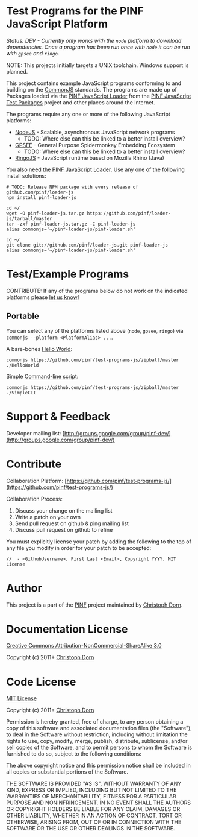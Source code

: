 Test Programs for the PINF JavaScript Platform
==============================================

*Status: DEV - Currently only works with the `node` platform to download dependencies. Once a program
has been run once with `node` it can be run with `gpsee` and `ringo`.*

NOTE: This projects initially targets a UNIX toolchain. Windows support is planned.

This project contains example JavaScript programs conforming to and building
on the [CommonJS](http://commonjs.org/) standards. The programs are made up
of Packages loaded via the [PINF JavaScript Loader](https://github.com/pinf/loader-js)
from the [PINF JavaScript Test Packages](https://github.com/pinf/test-packages-js) 
project and other places around the Internet.

The programs require any one or more of the following JavaScript platforms:

  * [NodeJS](http://nodejs.org/) - Scalable, asynchronous JavaScript network programs
    * TODO: Where else can this be linked to a better install overview?
  * [GPSEE](http://code.google.com/p/gpsee/wiki/Building) - General Purpose Spidermonkey Embedding Ecosystem
    * TODO: Where else can this be linked to a better install overview?
  * [RingoJS](http://ringojs.org/downloads) - JavaScript runtime based on Mozilla Rhino (Java)

You also need the [PINF JavaScript Loader](https://github.com/pinf/loader-js). Use
any one of the following install solutions:

    # TODO: Release NPM package with every release of github.com/pinf/loader-js
    npm install pinf-loader-js
    
    cd ~/
    wget -O pinf-loader-js.tar.gz https://github.com/pinf/loader-js/tarball/master
    tar -zxf pinf-loader-js.tar.gz -C pinf-loader-js
    alias commonjs='~/pinf-loader-js/pinf-loader.sh'
    
    cd ~/
    git clone git://github.com/pinf/loader-js.git pinf-loader-js
    alias commonjs='~/pinf-loader-js/pinf-loader.sh'


Test/Example Programs
=====================

CONTRIBUTE: If any of the programs below do not work on the indicated platforms please 
[let us know](http://groups.google.com/group/pinf-dev/)!

Portable
--------

You can select any of the platforms listed above (`node`, `gpsee`, `ringo`) 
via `commonjs --platform <PlatformAlias> ...`.

A bare-bones [Hello World](https://github.com/pinf/test-programs-js/tree/master/HelloWorld):

    commonjs https://github.com/pinf/test-programs-js/zipball/master ./HelloWorld

Simple [Command-line script](https://github.com/pinf/test-programs-js/tree/master/SimpleCLI):

    commonjs https://github.com/pinf/test-programs-js/zipball/master ./SimpleCLI


Support & Feedback
==================

Developer mailing list: [http://groups.google.com/group/pinf-dev/](http://groups.google.com/group/pinf-dev/)


Contribute
==========

Collaboration Platform: [https://github.com/pinf/test-programs-js/](https://github.com/pinf/test-programs-js/)

Collaboration Process:

  1. Discuss your change on the mailing list
  2. Write a patch on your own
  3. Send pull request on github & ping mailing list
  4. Discuss pull request on github to refine

You must explicitly license your patch by adding the following to the top of any file you modify
in order for your patch to be accepted:

    //  - <GithubUsername>, First Last <Email>, Copyright YYYY, MIT License


Author
======

This project is a part of the [PINF](http://www.christophdorn.com/Research/#PINF) project maintained by
[Christoph Dorn](http://www.christophdorn.com/).


Documentation License
=====================

[Creative Commons Attribution-NonCommercial-ShareAlike 3.0](http://creativecommons.org/licenses/by-nc-sa/3.0/)

Copyright (c) 2011+ [Christoph Dorn](http://www.christophdorn.com/)


Code License
============

[MIT License](http://www.opensource.org/licenses/mit-license.php)

Copyright (c) 2011+ [Christoph Dorn](http://www.christophdorn.com/)

Permission is hereby granted, free of charge, to any person obtaining a copy
of this software and associated documentation files (the "Software"), to deal
in the Software without restriction, including without limitation the rights
to use, copy, modify, merge, publish, distribute, sublicense, and/or sell
copies of the Software, and to permit persons to whom the Software is
furnished to do so, subject to the following conditions:

The above copyright notice and this permission notice shall be included in
all copies or substantial portions of the Software.

THE SOFTWARE IS PROVIDED "AS IS", WITHOUT WARRANTY OF ANY KIND, EXPRESS OR
IMPLIED, INCLUDING BUT NOT LIMITED TO THE WARRANTIES OF MERCHANTABILITY,
FITNESS FOR A PARTICULAR PURPOSE AND NONINFRINGEMENT. IN NO EVENT SHALL THE
AUTHORS OR COPYRIGHT HOLDERS BE LIABLE FOR ANY CLAIM, DAMAGES OR OTHER
LIABILITY, WHETHER IN AN ACTION OF CONTRACT, TORT OR OTHERWISE, ARISING FROM,
OUT OF OR IN CONNECTION WITH THE SOFTWARE OR THE USE OR OTHER DEALINGS IN
THE SOFTWARE.
